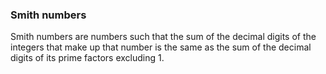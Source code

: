 ### Smith numbers

Smith numbers are numbers such that the sum of the decimal digits of the integers that make up that number is the same as the sum of the decimal digits of its prime factors excluding 1.
